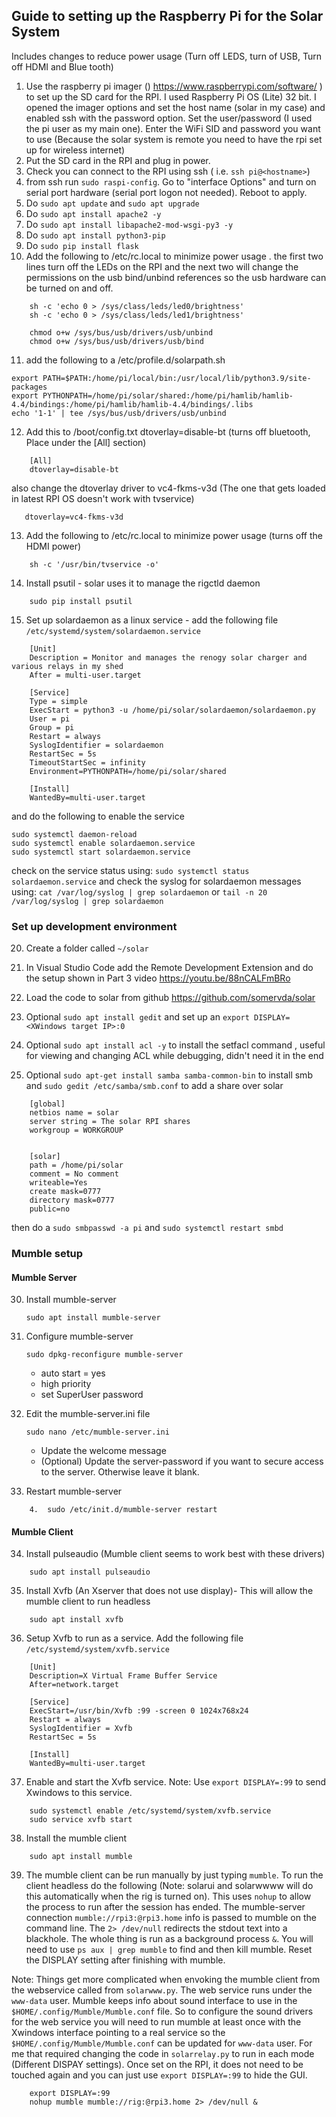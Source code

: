 ## Guide to setting up the Raspberry Pi for the Solar System

Includes changes to reduce power usage (Turn off LEDS, turn of USB, Turn off HDMI and Blue tooth)

1. Use the raspberry pi imager () https://www.raspberrypi.com/software/ ) to set up the SD card for the RPI. I used Raspberry Pi OS (Lite) 32 bit. I opened the imager options and set the host name (solar in my case) and enabled ssh with the password option. Set the user/password (I used the pi user as my main one). Enter the WiFi SID and password you want to use (Because the solar system is remote you need to have the rpi set up for wireless internet)
2. Put the SD card in the RPI and plug in power.
3. Check you can connect to the RPI using ssh ( i.e. `ssh pi@<hostname>`)
4. from ssh run `sudo raspi-config`. Go to "interface Options" and turn on serial port hardware (serial port logon not needed). Reboot to apply.
5. Do `sudo apt update` and `sudo apt upgrade`
6. Do `sudo apt install apache2 -y`
7. Do `sudo apt install libapache2-mod-wsgi-py3 -y`
8. Do `sudo apt install python3-pip`
9. Do `sudo pip install flask`
10. Add the following to /etc/rc.local to minimize power usage . the first two lines turn off the LEDs on the RPI and the
    next two will change the permissions on the usb bind/unbind references so the usb hardware can be turned on and off.

```
    sh -c 'echo 0 > /sys/class/leds/led0/brightness'
    sh -c 'echo 0 > /sys/class/leds/led1/brightness'

    chmod o+w /sys/bus/usb/drivers/usb/unbind
    chmod o+w /sys/bus/usb/drivers/usb/bind
```

11. add the following to a /etc/profile.d/solarpath.sh

```
export PATH=$PATH:/home/pi/local/bin:/usr/local/lib/python3.9/site-packages
export PYTHONPATH=/home/pi/solar/shared:/home/pi/hamlib/hamlib-4.4/bindings:/home/pi/hamlib/hamlib-4.4/bindings/.libs
echo '1-1' | tee /sys/bus/usb/drivers/usb/unbind
```

12. Add this to /boot/config.txt dtoverlay=disable-bt (turns off bluetooth, Place under the [All] section)

```
    [All]
    dtoverlay=disable-bt
```

also change the dtoverlay driver to vc4-fkms-v3d (The one that gets loaded in latest RPI OS doesn't work with tvservice)

```
   dtoverlay=vc4-fkms-v3d
```

13. Add the following to /etc/rc.local to minimize power usage (turns off the HDMI power)

```
    sh -c '/usr/bin/tvservice -o'
```

14. Install psutil - solar uses it to manage the rigctld daemon

```
    sudo pip install psutil
```

15. Set up solardaemon as a linux service - add the following file `/etc/systemd/system/solardaemon.service`

```
    [Unit]
    Description = Monitor and manages the renogy solar charger and various relays in my shed
    After = multi-user.target

    [Service]
    Type = simple
    ExecStart = python3 -u /home/pi/solar/solardaemon/solardaemon.py
    User = pi
    Group = pi
    Restart = always
    SyslogIdentifier = solardaemon
    RestartSec = 5s
    TimeoutStartSec = infinity
    Environment=PYTHONPATH=/home/pi/solar/shared

    [Install]
    WantedBy=multi-user.target
```

and do the following to enable the service

```
sudo systemctl daemon-reload
sudo systemctl enable solardaemon.service
sudo systemctl start solardaemon.service
```

check on the service status using: `sudo systemctl status solardaemon.service`
and check the syslog for solardaemon messages using: `cat /var/log/syslog | grep solardaemon` or `tail -n 20 /var/log/syslog | grep solardaemon`

### Set up development environment

20. Create a folder called `~/solar`
21. In Visual Studio Code add the Remote Development Extension and do the setup shown in Part 3 video https://youtu.be/88nCALFmBRo
22. Load the code to solar from github https://github.com/somervda/solar
23. Optional `sudo apt install gedit` and set up an `export DISPLAY=<XWindows target IP>:0`

24. Optional `sudo apt install acl -y` to install the setfacl command , useful for viewing and changing ACL while debugging, didn't need it in the end
25. Optional `sudo apt-get install samba samba-common-bin` to install smb and `sudo gedit /etc/samba/smb.conf` to add a share over solar

```
    [global]
    netbios name = solar
    server string = The solar RPI shares
    workgroup = WORKGROUP


    [solar]
    path = /home/pi/solar
    comment = No comment
    writeable=Yes
    create mask=0777
    directory mask=0777
    public=no
```

then do a `sudo smbpasswd -a pi` and `sudo systemctl restart smbd`

### Mumble setup

#### Mumble Server

30. Install mumble-server
    ```
    sudo apt install mumble-server
    ```
31. Configure mumble-server
    ```
    sudo dpkg-reconfigure mumble-server
    ```
    - auto start = yes
    - high priority
    - set SuperUser password
32. Edit the mumble-server.ini file

    ```
    sudo nano /etc/mumble-server.ini
    ```

    - Update the welcome message
    - (Optional) Update the server-password if you want to secure access to the server. Otherwise leave it blank.

33. Restart mumble-server

```
    4.	sudo /etc/init.d/mumble-server restart
```

#### Mumble Client

34. Install pulseaudio (Mumble client seems to work best with these drivers)

```
    sudo apt install pulseaudio
```

35. Install Xvfb (An Xserver that does not use display)- This will allow the mumble client to run headless

```
    sudo apt install xvfb
```

36. Setup Xvfb to run as a service. Add the following file `/etc/systemd/system/xvfb.service`
```
    [Unit]
    Description=X Virtual Frame Buffer Service
    After=network.target

    [Service]
    ExecStart=/usr/bin/Xvfb :99 -screen 0 1024x768x24
    Restart = always
    SyslogIdentifier = Xvfb
    RestartSec = 5s

    [Install]
    WantedBy=multi-user.target
```

37. Enable and start the Xvfb service. Note: Use `export DISPLAY=:99` to send Xwindows to this service.

```
    sudo systemctl enable /etc/systemd/system/xvfb.service
    sudo service xvfb start
```

38. Install the mumble client

```
    sudo apt install mumble
```

39. The mumble client can be run manually by just typing `mumble`. To run the client headless do the following (Note: solarui and solarwwww will do this automatically when the rig is turned on). This uses `nohup` to allow the process to run after the session has ended. The mumble-server connection `mumble://rpi3:@rpi3.home` info is passed to mumble on the command line. The `2> /dev/null` redirects the stdout text into a blackhole. The whole thing is run as a background process `&`. You will need to use `ps aux | grep mumble` to find and then kill mumble. Reset the DISPLAY setting after finishing with mumble.

Note: Things get more complicated when envoking the mumble client from the webservice called from `solarwww.py`. The web service runs under the `www-data` user. Mumble keeps info about sound interface to use in the `$HOME/.config/Mumble/Mumble.conf` file. So to configure the sound drivers for the web service you will need to run mumble at least once with the Xwindows interface pointing to a real service so the `$HOME/.config/Mumble/Mumble.conf` can be updated for `www-data` user. For me that required changing the code in `solarrelay.py` to run in each mode (Different DISPAY settings). Once set on the RPI, it does not need to be touched again and you can just use `export DISPLAY=:99` to hide the GUI.

```
    export DISPLAY=:99
    nohup mumble mumble://rig:@rpi3.home 2> /dev/null &
```
